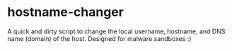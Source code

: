 # hostname-changer
A quick and dirty script to change the local username, hostname, and DNS name (domain) of the host. Designed for malware sandboxes :)
